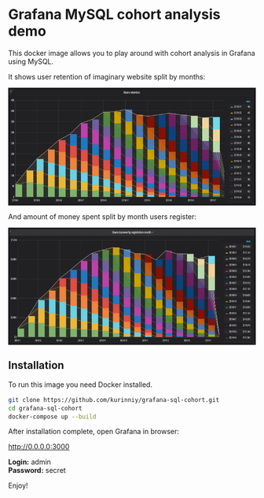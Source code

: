 # Grafana MySQL cohort analysis demo

This docker image allows you to play around with cohort analysis in Grafana using MySQL.

It shows user retention of imaginary website split by months: 

<img align="center" alt="Users retention graph" width="680" height="239" src="https://github.com/kurinniy/grafana-sql-cohort/blob/master/img/users-retention.png" />

And amount of money spent split by month users register:

<img align="center" alt="Users turnover graph" width="679" height="238" src="https://github.com/kurinniy/grafana-sql-cohort/blob/master/img/users-turnover.png" />

## Installation

To run this image you need Docker installed.

```bash
git clone https://github.com/kurinniy/grafana-sql-cohort.git
cd grafana-sql-cohort
docker-compose up --build
```

After installation complete, open Grafana in browser:

http://0.0.0.0:3000

**Login:** admin  
**Password:** secret

Enjoy!
